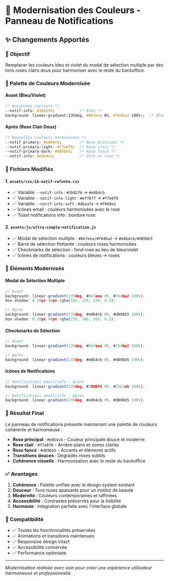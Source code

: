 # 🎨 Modernisation des Couleurs - Panneau de Notifications

## ✨ Changements Apportés

### 🎯 Objectif
Remplacer les couleurs bleu et violet du modal de sélection multiple par des tons roses clairs doux pour harmoniser avec le reste du backoffice.

### 🌸 Palette de Couleurs Modernisée

#### Avant (Bleu/Violet)
```css
/* Anciennes couleurs */
--notif-info: #3b82f6;           /* Bleu */
background: linear-gradient(135deg, #667eea 0%, #764ba2 100%);  /* Bleu/Violet */
```

#### Après (Rose Clair Doux)
```css
/* Nouvelles couleurs harmonisées */
--notif-primary: #e8b4cb;        /* Rose principal */
--notif-primary-light: #f7e8f0;  /* Rose clair */
--notif-primary-dark: #d89bb5;   /* Rose foncé */
--notif-info: #e8b4cb;           /* Info en rose */
```

### 📝 Fichiers Modifiés

#### 1. `assets/css/ib-notif-refonte.css`
- ✅ Variable `--notif-info` : `#3b82f6` → `#e8b4cb`
- ✅ Variable `--notif-info-light` : `#eff6ff` → `#f7e8f0`
- ✅ Variable `--notif-info-soft` : `#dbeafe` → `#f0d9e1`
- ✅ Icônes email : couleurs harmonisées avec le rose
- ✅ Toast notifications info : bordure rose

#### 2. `assets/js/ultra-simple-notification.js`
- ✅ Modal de sélection multiple : `#667eea/#764ba2` → `#e8b4cb/#d89bb5`
- ✅ Barre de sélection flottante : couleurs roses harmonisées
- ✅ Checkmarks de sélection : fond rose au lieu de bleu/violet
- ✅ Icônes de notifications : couleurs bleues → roses

### 🎨 Éléments Modernisés

#### Modal de Sélection Multiple
```javascript
// Avant
background: linear-gradient(135deg, #667eea 0%, #764ba2 100%);
box-shadow: 0 20px 40px rgba(102, 126, 234, 0.3);

// Après  
background: linear-gradient(135deg, #e8b4cb 0%, #d89bb5 100%);
box-shadow: 0 20px 40px rgba(232, 180, 203, 0.3);
```

#### Checkmarks de Sélection
```javascript
// Avant
background: linear-gradient(135deg, #667eea 0%, #764ba2 100%);

// Après
background: linear-gradient(135deg, #e8b4cb 0%, #d89bb5 100%);
```

#### Icônes de Notifications
```javascript
// Notifications email/info - Avant
background: linear-gradient(135deg, #3D9DF6 0%, #2563eb 100%);

// Notifications email/info - Après
background: linear-gradient(135deg, #e8b4cb 0%, #d89bb5 100%);
```

### 🌟 Résultat Final

Le panneau de notifications présente maintenant une palette de couleurs cohérente et harmonieuse :

- **Rose principal** : `#e8b4cb` - Couleur principale douce et moderne
- **Rose clair** : `#f7e8f0` - Arrière-plans et zones claires
- **Rose foncé** : `#d89bb5` - Accents et éléments actifs
- **Transitions douces** : Dégradés roses subtils
- **Cohérence visuelle** : Harmonisation avec le reste du backoffice

### ✅ Avantages

1. **Cohérence** : Palette unifiée avec le design system existant
2. **Douceur** : Tons roses apaisants pour un institut de beauté
3. **Modernité** : Couleurs contemporaines et raffinées
4. **Accessibilité** : Contrastes préservés pour la lisibilité
5. **Harmonie** : Intégration parfaite avec l'interface globale

### 🔄 Compatibilité

- ✅ Toutes les fonctionnalités préservées
- ✅ Animations et transitions maintenues
- ✅ Responsive design intact
- ✅ Accessibilité conservée
- ✅ Performance optimisée

---

*Modernisation réalisée avec soin pour créer une expérience utilisateur harmonieuse et professionnelle.*
